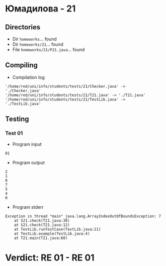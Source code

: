 # Юмадилова - 21
## Directories
- Dir `homeworks`... found
- Dir `homeworks/21`... found
- File `homeworks/21/P21.java`... found
## Compiling
- Compilation log
```
'/home/red/uni/info/students/tests/21/Checker.java' -> './Checker.java'
'/home/red/uni/info/students/tests/21/T21.java' -> './T21.java'
'/home/red/uni/info/students/tests/21/TestLib.java' -> './TestLib.java'

```
## Testing
### Test 01
- Program input
```
01

```
- Program output
```
2
1
8
7
5
4
0

```
- Program stderr
```
Exception in thread "main" java.lang.ArrayIndexOutOfBoundsException: 7
	at S21.check(T21.java:38)
	at S21.check(T21.java:12)
	at TestLib.runTestCase(TestLib.java:21)
	at TestLib.example(TestLib.java:4)
	at T21.main(T21.java:60)

```
# Verdict: **RE 01** - RE 01
